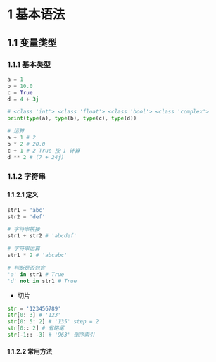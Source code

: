 # 1 基本语法
## 1.1 变量类型
### 1.1.1 基本类型
```python
a = 1
b = 10.0
c = True
d = 4 + 3j

# <class 'int'> <class 'float'> <class 'bool'> <class 'complex'>
print(type(a), type(b), type(c), type(d))

# 运算
a + 1 # 2
b * 2 # 20.0
c + 1 # 2 True 按 1 计算
d ** 2 # (7 + 24j)
```
### 1.1.2 字符串
#### 1.1.2.1 定义
```python
str1 = 'abc'
str2 = 'def'

# 字符串拼接
str1 + str2 # 'abcdef'

# 字符串运算
str1 * 2 # 'abcabc'

# 判断是否包含
'a' in str1 # True
'd' not in str1 # True
```
- 切片
```python
str = '123456789'
str[0: 3] # '123'
str[0: 5: 2] # '135' step = 2
str[0:: 2] # 省略尾
str[-1:: -3] # '963' 倒序索引
```
#### 1.1.2.2 常用方法
####
```python

```